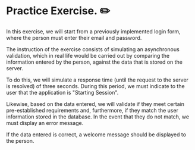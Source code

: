 # Practice Exercise. ✏️

In this exercise, we will start from a previously implemented login form, where the person must enter their email and password.

The instruction of the exercise consists of simulating an asynchronous validation, which in real life would be carried out by comparing the information entered by the person, against the data that is stored on the server.

To do this, we will simulate a response time (until the request to the server is resolved) of three seconds. During this period, we must indicate to the user that the application is "Starting Session".

Likewise, based on the data entered, we will validate if they meet certain pre-established requirements and, furthermore, if they match the user information stored in the database. In the event that they do not match, we must display an error message.

If the data entered is correct, a welcome message should be displayed to the person.